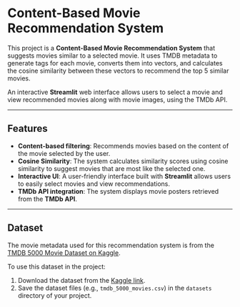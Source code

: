 
# Content-Based Movie Recommendation System

This project is a **Content-Based Movie Recommendation System** that suggests movies similar to a selected movie. It uses TMDB metadata to generate tags for each movie, converts them into vectors, and calculates the cosine similarity between these vectors to recommend the top 5 similar movies.

An interactive **Streamlit** web interface allows users to select a movie and view recommended movies along with movie images, using the TMDb API.

----------

## Features

-   **Content-based filtering**: Recommends movies based on the content of the movie selected by the user.
-   **Cosine Similarity**: The system calculates similarity scores using cosine similarity to suggest movies that are most like the selected one.
-   **Interactive UI**: A user-friendly interface built with **Streamlit** allows users to easily select movies and view recommendations.
-   **TMDb API integration**: The system displays movie posters retrieved from the **TMDb API**.

----------

## Dataset

The movie metadata used for this recommendation system is from the [TMDB 5000 Movie Dataset on Kaggle](https://www.kaggle.com/datasets/tmdb/tmdb-movie-metadata).

To use this dataset in the project:

1.  Download the dataset from the [Kaggle link](https://www.kaggle.com/datasets/tmdb/tmdb-movie-metadata).
2.  Save the dataset files (e.g., `tmdb_5000_movies.csv`) in the `datasets` directory of your project.
